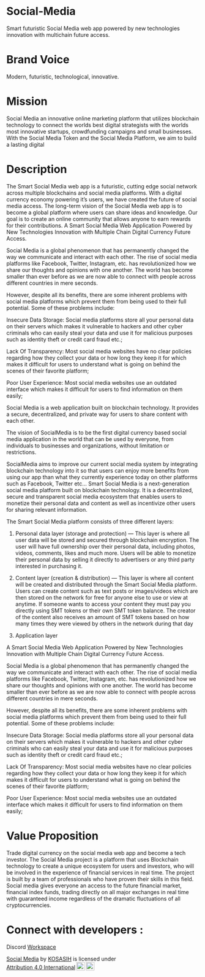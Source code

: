 # Social-Media
Smart futuristic Social Media web app powered by new technologies innovation with multichain future access.
# Brand Voice
Modern, futuristic, technological, innovative.
# Mission
Social Media an innovative online marketing platform that utilizes blockchain technology to connect the worlds best digital strategists with the worlds most innovative startups, crowdfunding campaigns and small businesses. With the Social Media Token and the Social Media Platform, we aim to build a lasting digital
# Description
The Smart Social Media web app is a futuristic, cutting edge social network across multiple blockchains and social media platforms. With a digital currency economy powering it’s users, we have created the future of social media access.
The long-term vision of the Social Media web app is to become a global platform where users can share ideas and knowledge. Our goal is to create an online community that allows anyone to earn rewards for their contributions.
A Smart Social Media Web Application Powered by New Technologies Innovation with Multiple Chain Digital Currency Future Access.

Social Media is a global phenomenon that has permanently changed the way we communicate and interact with each other. The rise of social media platforms like Facebook, Twitter, Instagram, etc. has revolutionized how we share our thoughts and opinions with one another. The world has become smaller than ever before as we are now able to connect with people across different countries in mere seconds.

However, despite all its benefits, there are some inherent problems with social media platforms which prevent them from being used to their full potential. Some of these problems include:

Insecure Data Storage: Social media platforms store all your personal data on their servers which makes it vulnerable to hackers and other cyber criminals who can easily steal your data and use it for malicious purposes such as identity theft or credit card fraud etc.;

Lack Of Transparency: Most social media websites have no clear policies regarding how they collect your data or how long they keep it for which makes it difficult for users to understand what is going on behind the scenes of their favorite platform;

Poor User Experience: Most social media websites use an outdated interface which makes it difficult for users to find information on them easily;

Social Media is a web application built on blockchain technology. It provides a secure, decentralized, and private way for users to share content with each other.

The vision of SocialMedia is to be the first digital currency based social media application in the world that can be used by everyone, from individuals to businesses and organizations, without limitation or restrictions.

SocialMedia aims to improve our current social media system by integrating blockchain technology into it so that users can enjoy more benefits from using our app than what they currently experience today on other platforms such as Facebook, Twitter etc...
Smart Social Media is a next-generation social media platform built on blockchain technology. It is a decentralized, secure and transparent social media ecosystem that enables users to monetize their personal data and content as well as incentivize other users for sharing relevant information.

The Smart Social Media platform consists of three different layers:

1) Personal data layer (storage and protection) — This layer is where all user data will be stored and secured through blockchain encryption. The user will have full ownership over their personal data, including photos, videos, comments, likes and much more. Users will be able to monetize their personal data by selling it directly to advertisers or any third party interested in purchasing it.

2) Content layer (creation & distribution) — This layer is where all content will be created and distributed through the Smart Social Media platform. Users can create content such as text posts or images/videos which are then stored on the network for free for anyone else to use or view at anytime. If someone wants to access your content they must pay you directly using SMT tokens or their own SMT token balance. The creator of the content also receives an amount of SMT tokens based on how many times they were viewed by others in the network during that day

3) Application layer

A Smart Social Media Web Application Powered by New Technologies Innovation with Multiple Chain Digital Currency Future Access.

Social Media is a global phenomenon that has permanently changed the way we communicate and interact with each other. The rise of social media platforms like Facebook, Twitter, Instagram, etc. has revolutionized how we share our thoughts and opinions with one another. The world has become smaller than ever before as we are now able to connect with people across different countries in mere seconds.

However, despite all its benefits, there are some inherent problems with social media platforms which prevent them from being used to their full potential. Some of these problems include:

Insecure Data Storage: Social media platforms store all your personal data on their servers which makes it vulnerable to hackers and other cyber criminals who can easily steal your data and use it for malicious purposes such as identity theft or credit card fraud etc.;

Lack Of Transparency: Most social media websites have no clear policies regarding how they collect your data or how long they keep it for which makes it difficult for users to understand what is going on behind the scenes of their favorite platform;

Poor User Experience: Most social media websites use an outdated interface which makes it difficult for users to find information on them easily;
# Value Proposition
Trade digital currency on the social media web app and become a tech investor. The Social Media project is a platform that uses Blockchain technology to create a unique ecosystem for users and investors, who will be involved in the experience of financial services in real time. The project is built by a team of professionals who have proven their skills in this field. Social media gives everyone an access to the future financial market, financial index funds, trading directly on all major exchanges in real time with guaranteed income regardless of the dramatic fluctuations of all cryptocurrencies.
# Connect with developers :
Discord [Workspace](https://discord.gg/rPEsPzShd7)


<p xmlns:cc="http://creativecommons.org/ns#" xmlns:dct="http://purl.org/dc/terms/"><a property="dct:title" rel="cc:attributionURL" href="https://github.com/Arthemax/Social-Media">Social Media</a> by <a rel="cc:attributionURL dct:creator" property="cc:attributionName" href="https://github.com/KOSASIH">KOSASIH</a> is licensed under <a href="http://creativecommons.org/licenses/by/4.0/?ref=chooser-v1" target="_blank" rel="license noopener noreferrer" style="display:inline-block;">Attribution 4.0 International<img style="height:22px!important;margin-left:3px;vertical-align:text-bottom;" src="https://mirrors.creativecommons.org/presskit/icons/cc.svg?ref=chooser-v1"><img style="height:22px!important;margin-left:3px;vertical-align:text-bottom;" src="https://mirrors.creativecommons.org/presskit/icons/by.svg?ref=chooser-v1"></a></p>
